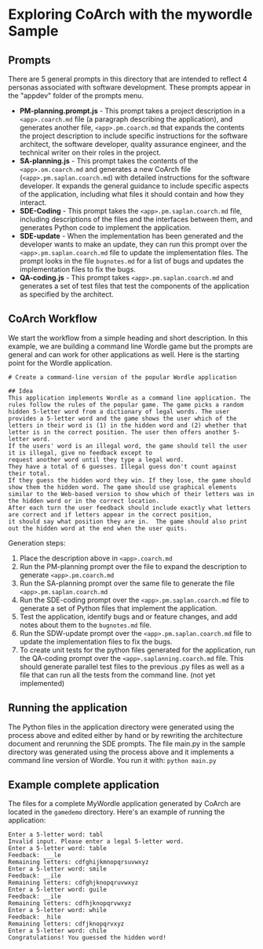 # Exploring CoArch with the mywordle Sample

## Prompts

There are 5 general prompts in this directory that are intended to reflect 4 personas associated with software development.  These prompts appear in the "appdev" folder of the prompts menu.

- **PM-planning.prompt.js** - This prompt takes a project description in a ```<app>.coarch.md``` file (a paragraph describing the application), and generates another file, ```<app>.pm.coarch.md``` that expands the contents the project description to include specific instructions for the software architect, the software developer, quality assurance engineer, and the technical writer on their roles in the project.
- **SA-planning.js** - This prompt takes the contents of the ```<app>.om.coarch.md``` and generates a new CoArch file (```<app>.pm.saplan.coarch.md```) with detailed instructions for the software developer.  It expands the general guidance to include specific aspects of the application, including what files it should contain and how they interact.
- **SDE-Coding** - This prompt takes the ```<app>.pm.saplan.coarch.md``` file, including descriptions of the files and the interfaces between them, and generates Python code to implement the application.
- **SDE-update** - When the implementation has been generated and the developer wants to make an update, they can run this prompt over the ```<app>.pm.saplan.coarch.md``` file to update the implementation files. The prompt looks in the file ```bugnotes.md``` for a list of bugs and updates the implementation files to fix the bugs.  
- **QA-coding.js** - This prompt takes ```<app>.pm.saplan.coarch.md``` and generates a set of test files that test the components of the application as specified by the architect.

## CoArch Workflow

We start the workflow from a simple heading and short description. In this example, we are building a command line Wordle game but the prompts are general and can work for other applications as well.  Here is the starting point for the Wordle application.

```
# Create a command-line version of the popular Wordle application

## Idea
This application implements Wordle as a command line application. The rules follow the rules of the popular game. The game picks a random hidden 5-letter word from a dictionary of legal words. The user provides a 5-letter word and the game shows the user which of the letters in their word is (1) in the hidden word and (2) whether that letter is in the correct position. The user then offers another 5-letter word. 
If the users' word is an illegal word, the game should tell the user it is illegal, give no feedback except to
request another word until they type a legal word.
They have a total of 6 guesses. Illegal guess don't count against their total.
If they guess the hidden word they win. If they lose, the game should show them the hidden word. The game should use graphical elements similar to the Web-based version to show which of their letters was in the hidden word or in the correct location.
After each turn the user feedback should include exactly what letters are correct and if letters appear in the correct position, 
it should say what position they are in.  The game should also print out the hidden word at the end when the user quits.
```

Generation steps:
1. Place the description above in ```<app>.coarch.md```
2. Run the PM-planning prompt over the file to expand the description to generate ```<app>.pm.coarch.md```
3. Run the SA-planning prompt over the same file to generate the file ```<app>.pm.saplan.coarch.md```
4. Run the SDE-coding prompt over the ``<app>.pm.saplan.coarch.md`` file to generate a set of Python files that implement the application.
5. Test the application, identify bugs and or feature changes, and add notes about them to the ```bugnotes.md``` file.
6. Run the SDW-update prompt over the ```<app>.pm.saplan.coarch.md``` file to update the implementation files to fix the bugs.
6. To create unit tests for the python files generated for the application, 
run the QA-coding prompt over the ```<app>.saplanning.coarch.md``` file.  This should
generate parallel test files to the previous .py files as well as a file that can run all the tests from the command line.  (not yet implemented)

## Running the application

The Python files in the application directory were generated using the process above and edited either by hand or by rewriting the architecture document and rerunning the SDE prompts. The file 
main.py in the sample directory was generated using the process above and it implements a command line version of Wordle.  You run it with:
```python main.py```

## Example complete application

The files for a complete MyWordle application generated by CoArch are located in the ```gamedemo``` directory.  Here's an example of running the application:

```
Enter a 5-letter word: tabl
Invalid input. Please enter a legal 5-letter word.
Enter a 5-letter word: table
Feedback: ___le
Remaining letters: cdfghijkmnopqrsuvwxyz
Enter a 5-letter word: smile
Feedback: __ile
Remaining letters: cdfghjknopqruvwxyz
Enter a 5-letter word: guile
Feedback: __ile
Remaining letters: cdfhjknopqrvwxyz
Enter a 5-letter word: while
Feedback: _hile
Remaining letters: cdfjknopqrvxyz
Enter a 5-letter word: chile
Congratulations! You guessed the hidden word!
```

